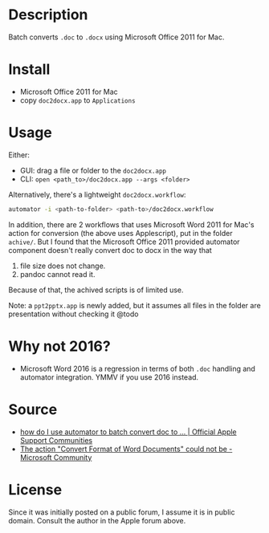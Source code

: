 # Description

Batch converts `.doc` to `.docx` using Microsoft Office 2011 for Mac.

# Install

- Microsoft Office 2011 for Mac
- copy `doc2docx.app` to `Applications`

# Usage

Either:

- GUI: drag a file or folder to the `doc2docx.app`
- CLI: `open <path_to>/doc2docx.app --args <folder>`

Alternatively, there's a lightweight `doc2docx.workflow`:

```bash
automator -i <path-to-folder> <path-to>/doc2docx.workflow
```

In addition, there are 2 workflows that uses Microsoft Word 2011 for Mac's action for conversion (the above uses Applescript), put in the folder `achive/`. But I found that the Microsoft Office 2011 provided automator component doesn't really convert doc to docx in the way that

1. file size does not change.
2. pandoc cannot read it.

Because of that, the achived scripts is of limited use.

Note: a `ppt2pptx.app` is newly added, but it assumes all files in the folder are presentation without checking it @todo

# Why not 2016?

- Microsoft Word 2016 is a regression in terms of both `.doc` handling and automator integration. YMMV if you use 2016 instead.

# Source

- [how do I use automator to batch convert doc to ... | Official Apple Support Communities](https://discussions.apple.com/thread/3050596?start=0&tstart=0)
- [The action "Convert Format of Word Documents" could not be - Microsoft Community](https://answers.microsoft.com/en-us/msoffice/forum/msoffice_word-mso_mac/the-action-convert-format-of-word-documents-could/d5b56a9a-d227-4f74-b3df-8f97377c6273)

# License

Since it was initially posted on a public forum, I assume it is in public domain. Consult the author in the Apple forum above.
